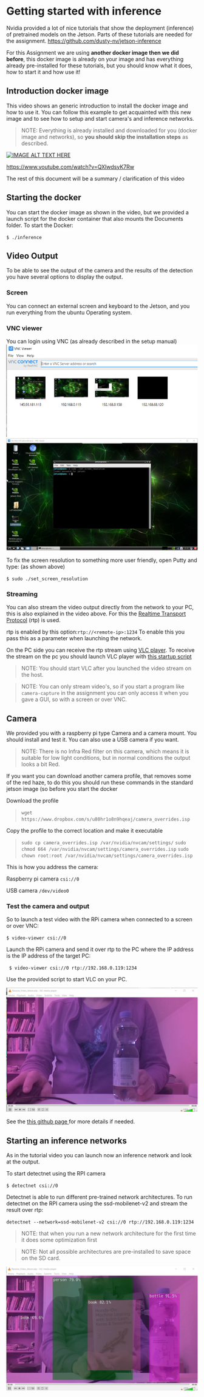 # Getting started with inference

Nvidia provided a lot of nice tutorials that show the deployment (inference) of pretrained models on the Jetson. Parts of these tutorials are needed for the assignment.
https://github.com/dusty-nv/jetson-inference

For this Assignment we are using **another docker image then we did before**, this docker image is already on your image and has everything already pre-installed for these tutorials, but you should know what it does, how to start it and how use it!

## Introduction docker image

This video shows an generic introduction to install the docker image and how to use it.
You can follow this example to get acquainted with this new image and to see how to setup and start camera's and inference networks.

> NOTE: Everything is already installed and downloaded for you (docker image and networks), so **you should skip the installation steps** as described.

[![IMAGE ALT TEXT HERE](https://img.youtube.com/vi/QXIwdsyK7Rw/0.jpg)](https://www.youtube.com/watch?v=QXIwdsyK7Rw)

https://www.youtube.com/watch?v=QXIwdsyK7Rw

The rest of this document will be a summary / clarification of this video

## Starting the docker

You can start the docker image as shown in the video, but we provided a launch script for the docker container that also mounts the Documents folder. To start the Docker:

`$ ./inference`



## Video Output

To be able to see the output of the camera and the results of the detection you have several options to display the output.

### Screen

You can connect an external screen and keyboard to the Jetson, and you run everything from the ubuntu Operating system.

### VNC viewer

You can login using VNC (as already described in the setup manual)
![](Data/VNC.png)
![](Data/VNC_set_resolution.png)

To fix the screen resolution to something more user friendly, open Putty and type: (as shown above)

`$ sudo ./set_screen_resolution`


### Streaming

You can also stream the video output directly from the network to your PC, this is also explained in the video above.
For this the [Realtime Transport Protocol](https://en.wikipedia.org/wiki/Real-time_Transport_Protocol) (rtp) is used.

rtp is enabled by this option:`rtp://<remote-ip>:1234`
To enable this you pass this as a parameter when launching the network.   

On the PC side you can receive the rtp stream using [VLC player](https://www.videolan.org/vlc/index.html).
To receive the stream on the pc you should launch VLC player with [this startup script](Data/Receive_Video_Jetson.zip)

> NOTE: You should start VLC after you launched the video stream on the host.

> NOTE: You can only stream video's, so if you start a program like `camera-capture` in the assignment you can only access it when you gave a GUI, so with a screen or over VNC.


## Camera

We provided you with a raspberry pi type Camera and a camera mount. You should install and test it. You can also use a USB camera if you want.

> NOTE: There is no Infra Red filter on this camera, which means it is suitable for low light conditions, but in normal conditions the output looks a bit Red.

If you want you can download another camera profile, that removes some of the red haze, to do this you should run these commands in the standard jetson image (so before you start the docker

Download the profile
> `wget https://www.dropbox.com/s/u80hr1o8n9hqeaj/camera_overrides.isp`

Copy the profile to the correct location and make it executable
> `sudo cp camera_overrides.isp /var/nvidia/nvcam/settings/`
> `sudo chmod 664 /var/nvidia/nvcam/settings/camera_overrides.isp`
> `sudo chown root:root /var/nvidia/nvcam/settings/camera_overrides.isp`

This is how you address the camera:

Raspberry pi camera
`csi://0`

USB camera
`/dev/video0`


### Test the camera and output

So to launch a test video with the RPi camera when connected to a screen or over VNC:

`$ video-viewer csi://0`

Launch the RPi camera and send it over rtp to the PC where the IP address is the IP address of the target PC:

` $ video-viewer csi://0 rtp://192.168.0.119:1234`

Use the provided script to start VLC on your PC.

![](Data/VLC_Stream.PNG)

See the [this github page ](
https://github.com/dusty-nv/jetson-inference/blob/9b66fbf38dcd0e81f37eb3748db3df0a221b4fa7/docs/aux-streaming.md) for more details if needed.


## Starting an inference networks

As in the tutorial video you can launch now an inference network and look at the output.

To start detectnet using the RPI camera

`$ detectnet csi://0`

Detectnet is able to run different pre-trained network architectures. To run detectnet on the RPI camera using the ssd-mobilenet-v2 and stream the result over rtp:

`detectnet --network=ssd-mobilenet-v2 csi://0 rtp://192.168.0.119:1234`

> NOTE: that when you run a new network architecture for the first time it does some optimization first

> NOTE: Not all possible architectures are pre-installed to save space on the SD card.

![](Data/VLC_Detection.PNG)
